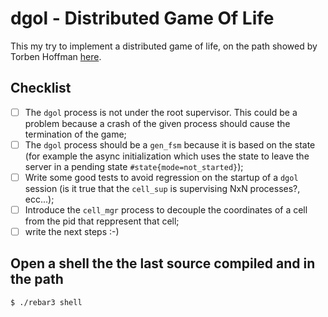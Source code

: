 dgol - Distributed Game Of Life
=====

This my try to implement a distributed game of life, on the path showed by Torben Hoffman [here](https://github.com/lehoff/egol).

Checklist
---------
- [ ] The `dgol` process is not under the root supervisor. This could be a problem because a crash of the given process should cause the termination of the game;
- [ ] The `dgol` process should be a `gen_fsm` because it is based on the state (for example the async initialization which uses the state to leave the server in a pending state `#state{mode=not_started}`);
- [ ] Write some good tests to avoid regression on the startup of a `dgol` session (is it true that the `cell_sup` is supervising NxN processes?, ecc...);
- [ ] Introduce the `cell_mgr` process to decouple the coordinates of a cell from the pid that reppresent that cell;
- [ ] write the next steps :-)

Open a shell the the last source compiled and in the path
-----

    $ ./rebar3 shell
